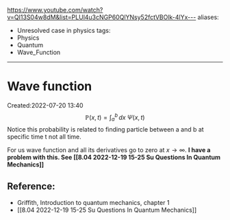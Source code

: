 https://www.youtube.com/watch?v=QI13S04w8dM&list=PLUl4u3cNGP60QlYNsy52fctVBOlk-4lYx---
aliases:
- Unresolved case in physics
tags:
- Physics
- Quantum
- Wave_Function 
---
# Wave function
Created:2022-07-20 13:40
$$\mathbb{P}(x,t)=\int_{a}^b \,dx\;\Psi(x,t) $$
Notice this probability is related to finding particle between a and b at specific time t not all time.

For us wave function and all its derivatives go to zero at $x \to{\infty}$. **I have a problem with this. See [[8.04 2022-12-19 15-25 Su Questions In Quantum Mechanics]]**
## Reference:
- Griffith, Introduction to quantum mechanics, chapter 1
- [[8.04 2022-12-19 15-25 Su Questions In Quantum Mechanics]]

